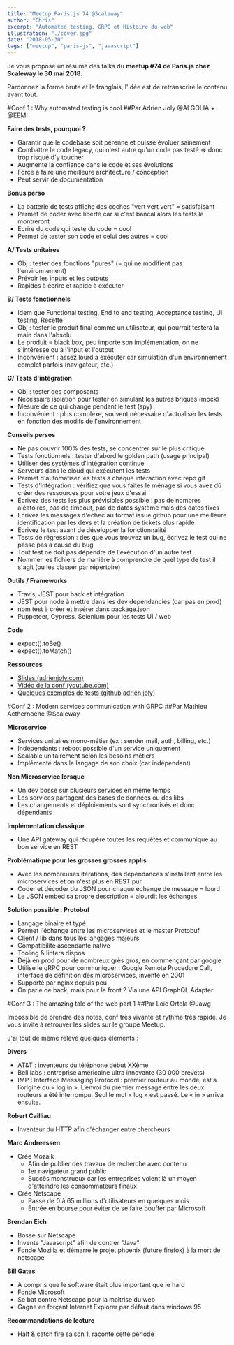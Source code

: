 ```yaml
---
title: "Meetup Paris.js 74 @Scaleway"
author: "Chris"
excerpt: "Automated testing, GRPC et Histoire du web"
illustration: "./cover.jpg"
date: "2018-05-30"
tags: ["meetup", "paris-js", "javascript"]
---
```


Je vous propose un résumé des talks du **meetup #74 de Paris.js chez Scaleway le 30 mai 2018**.

Pardonnez la forme brute et le franglais, l'idée est de retranscrire le contenu avant tout.

#Conf 1 : Why automated testing is cool
##Par Adrien Joly @ALGOLIA + @EEMI

**Faire des tests, pourquoi ?**
- Garantir que le codebase soit pérenne et puisse évoluer sainement
- Combattre le code legacy, qui n'est autre qu'un code pas testé => donc trop risqué d'y toucher
- Augmente la confiance dans le code et ses évolutions
- Force à faire une meilleure architecture / conception
- Peut servir de documentation

**Bonus perso**
- La batterie de tests affiche des coches "vert vert vert" = satisfaisant
- Permet de coder avec liberté car si c'est bancal alors les tests le montreront
- Ecrire du code qui teste du code = cool
- Permet de tester son code et celui des autres = cool

**A/ Tests unitaires**
- Obj : tester des fonctions "pures" (= qui ne modifient pas l'environnement)
- Prévoir les inputs et les outputs
- Rapides à écrire et rapide à exécuter

**B/ Tests fonctionnels**
- Idem que Functional testing, End to end testing, Acceptance testing, UI testing, Recette
- Obj : tester le produit final comme un utilisateur, qui pourrait testerà la main dans l'absolu
- Le produit = black box, peu importe son implémentation, on ne s'intéresse qu'à l'input et l'output
- Inconvénient : assez lourd à exécuter car simulation d'un environnement complet parfois (navigateur, etc.)

**C/ Tests d'intégration**
- Obj : tester des composants
- Nécessaire isolation pour tester en simulant les autres briques (mock)
- Mesure de ce qui change pendant le test (spy)
- Inconvénient : plus complexe, souvent nécessaire d'actualiser les tests en fonction des modifs de l'environnement

**Conseils persos**
- Ne pas couvrir 100% des tests, se concentrer sur le plus critique
- Tests fonctionnels : tester d'abord le golden path (usage principal)
- Utiliser des systèmes d'intégration continue
- Serveurs dans le cloud qui exécutent les tests
- Permet d'automatiser les tests à chaque interaction avec repo git
- Tests d'intégration : vérifiez que vous faites le ménage si vous avez dû créer des ressources pour votre jeux d'essai
- Ecrivez des tests les plus prévisibles possible : pas de nombres aléatoires, pas de timeout, pas de dates système mais des dates fixes
- Ecrivez les messages d'échec au format issue github pour une meilleure identification par les devs et la création de tickets plus rapide
- Ecrivez le test avant de développer la fonctionnalité
- Tests de régression : dès que vous trouvez un bug, écrivez le test qui ne passe pas à cause du bug
- Tout test ne doit pas dépendre de l'exécution d'un autre test
- Nommer les fichiers de manière à comprendre de quel type de test il s'agit (ou les classer par répertoire)

**Outils / Frameworks**
- Travis, JEST pour back et intégration
- JEST pour node à mettre dans les dev dependancies (car pas en prod)
- npm test à créer et insérer dans package.json
- Puppeteer, Cypress, Selenium pour les tests UI / web

**Code**
- expect().toBe()
- expect().toMatch()

**Ressources**
- [Slides (adrienjoly.com)](https://adrienjoly.com/slides/testing)
- [Vidéo de la conf (youtube.com)](https://youtu.be/LQry0d1kb_o?t=11m43s)
- [Quelques exemples de tests (github adrien joly)](https://github.com/adrienjoly/adrienjoly.github.com/tree/master/slides/testing/sample-tests)

#Conf 2 : Modern services communication with GRPC
##Par Mathieu Acthernoene @Scaleway

**Microservice**
- Services unitaires mono-métier (ex : sender mail, auth, billing, etc.)
- Indépendants : reboot possible d'un service uniquement
- Scalable unitairement selon les besoins métiers
- Implémenté dans le langage de son choix (car indépendant)

**Non Microservice lorsque**
- Un dev bosse sur plusieurs services en même temps
- Les services partagent des bases de données ou des libs
- Les changements et déploiements sont synchronisés et donc dépendants

**Implémentation classique**
- Une API gateway qui récupère toutes les requêtes et communique au bon service en REST

**Problématique pour les grosses grosses applis**
- Avec les nombreuses itérations, des dépendances s'installent entre les microservices et on n'est plus en REST pur
- Coder et décoder du JSON pour chaque échange de message = lourd
- Le JSON embed sa propre description = alourdit les échanges

**Solution possible : Protobuf**
- Langage binaire et typé
- Permet l'échange entre les microservices et le master Protobuf
- Client / lib dans tous les langages majeurs
- Compatibilité ascendante native
- Tooling & linters dispos
- Déjà en prod pour de nombreux grès gros, en commençant par google
- Utilise le gRPC pour communiquer : Google Remote Procedure Call, interface de définition des microservices, inventé en 2001
- Supporté par nginx depuis peu
- On parle de back, mais pour le front ? Via une API GraphQL Adapter

#Conf 3 : The amazing tale of the web part 1
##Par Loïc Ortola @Jawg

Impossible de prendre des notes, conf très vivante et rythme très rapide. Je vous invite à retrouver les slides sur le groupe Meetup.

J'ai tout de même relevé quelques éléments :

**Divers**
- AT&T : inventeurs du téléphone début XXème
- Bell labs : entreprise américaine ultra innovante (30 000 brevets)
- IMP : Interface Messaging Protocol : premier routeur au monde, est a l’origine du « log in ». L’envoi du premier message entre les deux routeurs a été interrompu. Seul le mot « log » est passé. Le « in » arriva ensuite.

**Robert Cailliau**
- Inventeur du HTTP afin d'échanger entre chercheurs

**Marc Andreessen**
- Crée Mozaik
    - Afin de publier des travaux de recherche avec contenu
    - 1er navigateur grand public
    - Succès monstrueux car les entreprises voient là un moyen d'atteindre les consommateurs finaux
- Crée Netscape
    - Passe de 0 à 65 millions d'utilisateurs en quelques mois
    - Entrée en bourse pour éviter de se faire bouffer par Microsoft

**Brendan Eich**
- Bosse sur Netscape
- Invente "Javascript" afin de contrer "Java"
- Fonde Mozilla et démarre le projet phoenix (future firefox) à la mort de netscape

**Bill Gates**
- A compris que le software était plus important que le hard
- Fonde Microsoft
- Se bat contre Netscape pour la maîtrise du web
- Gagne en forçant Internet Explorer par défaut dans windows 95

**Recommandations de lecture**
- Halt & catch fire saison 1, raconte cette période
